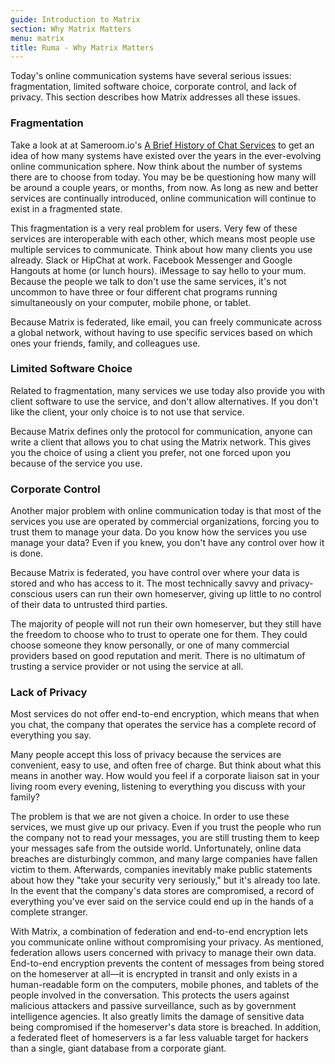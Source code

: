 ```yaml
---
guide: Introduction to Matrix
section: Why Matrix Matters
menu: matrix
title: Ruma - Why Matrix Matters
---
```


Today's online communication systems have several serious issues: fragmentation, limited software choice, corporate control, and lack of privacy. This section describes how Matrix addresses all these issues.

### Fragmentation

Take a look at at Sameroom.io's [A Brief History of Chat Services](https://sameroom.io/chat-timeline.pdf) to get an idea of how many systems have existed over the years in the ever-evolving online communication sphere.
Now think about the number of systems there are to choose from today.
You may be be questioning how many will be around a couple years, or months, from now.
As long as new and better services are continually introduced, online communication will continue to exist in a fragmented state.

This fragmentation is a very real problem for users.
Very few of these services are interoperable with each other, which means most people use multiple services to communicate.
Think about how many clients you use already.
Slack or HipChat at work.
Facebook Messenger and Google Hangouts at home (or lunch hours).
iMessage to say hello to your mum.
Because the people we talk to don't use the same services, it's not uncommon to have three or four different chat programs running simultaneously on your computer, mobile phone, or tablet.

Because Matrix is federated, like email, you can freely communicate across a global network, without having to use specific services based on which ones your friends, family, and colleagues use.

### Limited Software Choice

Related to fragmentation, many services we use today also provide you with client software to use the service, and don't allow alternatives.
If you don't like the client, your only choice is to not use that service.

Because Matrix defines only the protocol for communication, anyone can write a client that allows you to chat using the Matrix network.
This gives you the choice of using a client you prefer, not one forced upon you because of the service you use.

### Corporate Control

Another major problem with online communication today is that most of the services you use are operated by commercial organizations, forcing you to trust them to manage your data.
Do you know how the services you use manage your data?
Even if you knew, you don't have any control over how it is done.

Because Matrix is federated, you have control over where your data is stored and who has access to it.
The most technically savvy and privacy-conscious users can run their own homeserver, giving up little to no control of their data to untrusted third parties.

The majority of people will not run their own homeserver, but they still have the freedom to choose who to trust to operate one for them.
They could choose someone they know personally, or one of many commercial providers based on good reputation and merit.
There is no ultimatum of trusting a service provider or not using the service at all.

### Lack of Privacy

Most services do not offer end-to-end encryption, which means that when you chat, the company that operates the service has a complete record of everything you say.

Many people accept this loss of privacy because the services are convenient, easy to use, and often free of charge.
But think about what this means in another way.
How would you feel if a corporate liaison sat in your living room every evening, listening to everything you discuss with your family?

The problem is that we are not given a choice.
In order to use these services, we must give up our privacy.
Even if you trust the people who run the company not to read your messages, you are still trusting them to keep your messages safe from the outside world.
Unfortunately, online data breaches are disturbingly common, and many large companies have fallen victim to them.
Afterwards, companies inevitably make public statements about how they "take your security very seriously," but it's already too late.
In the event that the company's data stores are compromised, a record of everything you've ever said on the service could end up in the hands of a complete stranger.

With Matrix, a combination of federation and end-to-end encryption lets you communicate online without compromising your privacy.
As mentioned, federation allows users concerned with privacy to manage their own data.
End-to-end encryption prevents the content of messages from being stored on the homeserver at all—it is encrypted in transit and only exists in a human-readable form on the computers, mobile phones, and tablets of the people involved in the conversation.
This protects the users against malicious attackers and passive surveillance, such as by government intelligence agencies.
It also greatly limits the damage of sensitive data being compromised if the homeserver's data store is breached. In addition, a federated fleet of homeservers is a far less valuable target for hackers than a single, giant database from a corporate giant.
